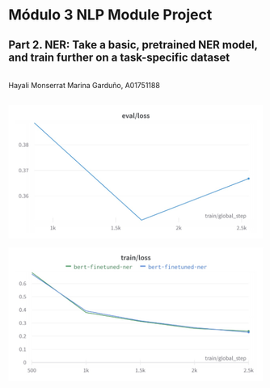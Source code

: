 # Módulo 3 NLP Module Project
## Part 2. NER: Take a basic, pretrained NER model, and train further on a task-specific dataset
<br>
Hayali Monserrat Marina Garduño, A01751188
<br><br>

!["Testing set error rate"](https://raw.githubusercontent.com/hmmarg/NLP-projectA01749447/main/Pt.2/img1.jpg)

!["Training set error rate"](https://raw.githubusercontent.com/hmmarg/NLP-projectA01749447/main/Pt.2/img2.jpg)
